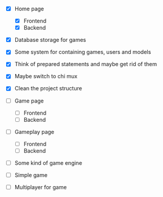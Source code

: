 - [X] Home page
    - [X] Frontend
    - [X] Backend

- [X] Database storage for games

- [X] Some system for containing games, users and models
- [X] Think of prepared statements and maybe get rid of them
- [X] Maybe switch to chi mux
- [X] Clean the project structure

- [ ] Game page
    - [ ] Frontend
    - [ ] Backend

- [ ] Gameplay page
    - [ ] Frontend
    - [ ] Backend

- [ ] Some kind of game engine

- [ ] Simple game

- [ ] Multiplayer for game